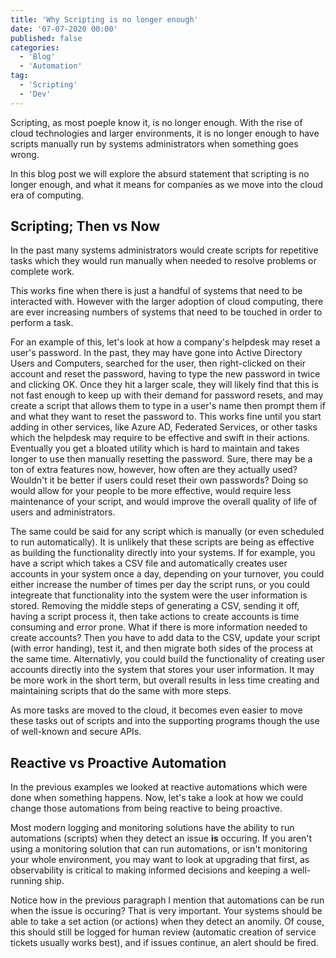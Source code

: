 ```yaml
---
title: 'Why Scripting is no longer enough'
date: '07-07-2020 00:00'
published: false
categories:
  - 'Blog'
  - 'Automation'
tag:
  - 'Scripting'
  - 'Dev'
---
```


Scripting, as most poeple know it, is no longer enough. With the rise of cloud technologies and larger environments,
it is no longer enough to have scripts manually run by systems administrators when something goes wrong.

In this blog post we will explore the absurd statement that scripting is no longer enough, and what it means for companies as we move into the cloud era of computing.

## Scripting; Then vs Now

In the past many systems administrators would create scripts for repetitive tasks which they would run manually when needed to resolve problems or complete work.

This works fine when there is just a handful of systems that need to be interacted with. However with the larger adoption of cloud computing, there are ever increasing numbers of
systems that need to be touched in order to perform a task.

For an example of this, let's look at how a company's helpdesk may reset a user's password. In the past, they may have gone into Active Directory Users and Computers, searched for the user,
then right-clicked on their account and reset the password, having to type the new password in twice and clicking OK. Once they hit a larger scale, they will likely find that this is not
fast enough to keep up with their demand for password resets, and may create a script that allows them to type in a user's name then prompt them if and what they want to reset the password to.
This works fine until you start adding in other services, like Azure AD, Federated Services, or other tasks which the helpdesk may require to be effective and swift in their actions. Eventually
you get a bloated utility which is hard to maintain and takes longer to use then manually resetting the password. Sure, there may be a ton of extra features now, however, how often are they actually used?
Wouldn't it be better if users could reset their own passwords? Doing so would allow for your people to be more effective, would require less maintenance of your script, and would improve the overall quality of life of users and administrators.

The same could be said for any script which is manually (or even scheduled to run automatically). It is unlikely that these scripts are being as effective as building the functionality directly into your systems.
If for example, you have a script which takes a CSV file and automatically creates user accounts in your system once a day, depending on your turnover, you could either increase the number of times
per day the script runs, or you could integreate that functionality into the system were the user information is stored. Removing the middle steps of generating a CSV, sending it off, having a script process it,
then take actions to create accounts is time consuming and error prone. What if there is more information needed to create accounts? Then you have to add data to the CSV, update your script (with error handing),
test it, and then migrate both sides of the process at the same time. Alternativly, you could build the functionality of creating user accounts directly into the system that stores your user information.
It may be more work in the short term, but overall results in less time creating and maintaining scripts that do the same with more steps.

As more tasks are moved to the cloud, it becomes even easier to move these tasks out of scripts and into the supporting programs though the use of well-known and secure APIs.

## Reactive vs Proactive Automation

In the previous examples we looked at reactive automations which were done when something happens. Now, let's take a look at how we could change those automations from being reactive to being
proactive.

Most modern logging and monitoring solutions have the ability to run automations (scripts) when they detect an issue **is** occuring. If you aren't using a monitoring solution that can run automations, or isn't
monitoring your whole environment, you may want to look at upgrading that first, as observability is critical to making informed decisions and keeping a well-running ship.

Notice how in the previous paragraph I mention that automations can be run when the issue is occuring? That is very important. Your systems should be able to take a set action (or actions) when they detect
an anomily. Of couse, this should still be logged for human review (automatic creation of service tickets usually works best), and if issues continue, an alert should be fired.

